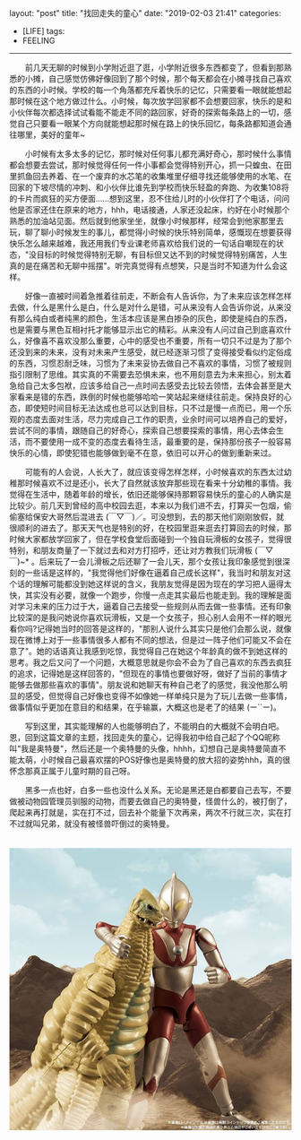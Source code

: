 layout: "post"
title: "找回走失的童心"
date: "2019-02-03 21:41"
categories:
- [LIFE]
tags:
- FEELING
---
　　前几天无聊的时候到小学附近逛了逛，小学附近很多东西都变了，但看到那熟悉的小摊，自己感觉仿佛好像回到了那个时候，那个每天都会在小摊寻找自己喜欢的东西的小时候。学校的每一个角落都充斥着快乐的记忆，只需要看一眼就能想起那时候在这个地方做过什么。小时候，每次放学回家都不会想要回家，快乐的是和小伙伴每次都选择试试看能不能走不同的路回家，好奇的探索每条路上的一切，感觉自己只要看一眼某个方向就能想起那时候在路上的快乐回忆，每条路都知道会通往哪里，美好的童年~
<!-- more -->

　　小时候有太多太多的记忆，那时候对任何事儿都充满好奇心，那时候什么事情都会想要去尝试，那时候觉得任何一件小事都会觉得特别开心，抓一只蝗虫、在田里抓鱼回去养着、在一个废弃的水芯笔的收集堆里仔细寻找还能够使用的水笔、在回家的下坡尽情的冲刺、和小伙伴比谁先到学校而快乐轻盈的奔跑、为收集108将的卡片而疯狂的买方便面......想到这里，忍不住给儿时的小伙伴打了个电话，问问他是否家还住在原来的地方，hhh，电话接通，人家还没起床，约好在小时候那个熟悉的加油站见面。然后就到他家坐坐，就像小时候那样，经常会到他家那里去玩，聊了聊小时候发生的事儿，都觉得小时候的快乐特别简单，感慨现在想要获得快乐怎么越来越难，我还用我们专业课老师喜欢给我们说的一句话自嘲现在的状态，"没目标的时候觉得特别无聊，有目标但又达不到的时候觉得特别痛苦，人生真的是在痛苦和无聊中摇摆"。听完真觉得有点想笑，只是当时不知道为什么会这样。

　　好像一直被时间着急推着往前走，不断会有人告诉你，为了未来应该怎样怎样去做，什么是黑什么是白，什么是对什么是错，可从来没有人会告诉你说，从来没有那么纯白或者纯黑的颜色，生活本应该是黑白掺杂的灰色，即使是纯白的东西，也是需要与黑色互相衬托才能够显示出它的精彩。从来没有人问过自己到底喜欢什么，好像喜不喜欢没那么重要，心中的感受也不重要，所有一切只不过是为了那个还没到来的未来，没有对未来产生感受，就已经逐渐习惯了变得接受看似约定俗成的东西，习惯忍耐乏味，习惯为了未来妥协去做自己不喜欢的事情，习惯了被规则指引限制了思维。其实真的不需要去恐惧未来，也不用刻意去为未来担心，别太着急给自己太多包袱，应该多给自己一点时间去感受去比较去领悟，去体会甚至是大家看来是错的东西，跌倒的时候也能够哈哈一笑站起来继续往前走。保持良好的心态，即使短时间目标无法达成也总可以达到目标，只不过是慢一点而已，用一个乐观的态度去面对生活，尽力完成自己工作的职责，业余时间可以培养自己的爱好，尝试不同的事情，跟随自己的好奇心，探索自己想要探索的事情，用心去体会生活，而不要使用一成不变的态度去看待生活，最重要的是，保持那份孩子一般容易快乐的心情，即使犯错也能够做到毫不在意，依旧可以开心的做到重新来过。

　　可能有的人会说，人长大了，就应该变得怎样怎样，小时候喜欢的东西太过幼稚那时候喜欢不过是还小，长大了自然就该放弃那些现在看来十分幼稚的事情。我觉得在生活中，随着年龄的增长，依旧还能够保持那颗容易快乐的童心的人确实是比较少。前几天到曾经的高中校园去逛，本来以为我们进不去，打算买一包烟，偷偷塞给保安大哥然后混进去  (￣▽￣)／。可没想到，去的那天他们刚刚放假，就很顺利的进去了。那天天气也是特别的好，在校园里逛来逛去打算回去的时候，那时候大家都放学回家了，但在学校食堂后面碰到一个独自玩滑板的女孩子，觉得很特别，和朋友商量了一下就过去和对方打招呼，还让对方教我们玩滑板 (￣▽￣)~* 。后来玩了一会儿滑板之后还聊了一会儿天，那个女孩让我印象感觉到很深刻的一些话是这样的，"我觉得他们好像在逼着自己成长这样"，我当时和朋友对这个话的理解可能都没到她这样说的含义，我朋友觉得是因为现在的学习把人逼得太快，其实没有必要，就像一个跑步，你慢一点走其实最后也能走到。我的理解是面对学习未来的压力过于大，逼着自己去接受一些规则从而去做一些事情。还有印象比较深的是我问她说你喜欢玩滑板，又是一个女孩子，担心别人会用不一样的眼光看你吗?记得她当时的回答是这样的，"那别人说什么其实只是他们会那么说，就像现在微博上对于一些事情很多人都有不同的想法，但是过一阵子他们可能又不会在意了"。她的话语真让我感到吃惊，我觉得自己在她这个年龄真的做不到她这样的思考。我之后又问了一个问题，大概意思就是你会不会为了自己喜欢的东西去疯狂的追求，记得她是这样回答的，"但现在的事情也要做好呀，做好了当前的事情才能够去做那些喜欢的事情"。朋友说和她聊天有种自己老了的感觉，我没他那么明显的感受，但觉得自己好像也变得不如像她一样单纯只是为了玩儿去做一些事情，做事情似乎更加在意目的和结果，在乎输赢，大概这也是老了的结果 (ー`´ー)。

　　写到这里，其实能理解的人也能够明白了，不能明白的大概就不会明白吧。恩，回到这篇文章的主题，找回走失的童心，记得我初中给自己起了个QQ昵称叫"我是奥特曼"，然后还是一个奥特曼的头像，hhhh，幻想自己是奥特曼简直不能太萌，小时候自己最喜欢摆的POS好像也是奥特曼的放大招的姿势hhh，真的很怀念那真正属于儿童时期的自己呀。

　　黑多一点也好，白多一些也没什么关系。无论是黑还是白都要自己去写，不要做被动物园管理员驯服的动物，而要去做自己的奥特曼，怪兽什么的，被打倒了，爬起来再打就是，实在打不过，回去补个能量下次再来，两次不行就三次，实在打不过就叫兄弟，就没有被怪兽吓倒过的奥特曼。

　　![](/images/aoteguaishou.jpg "兄弟，下次动手轻点")
　　











